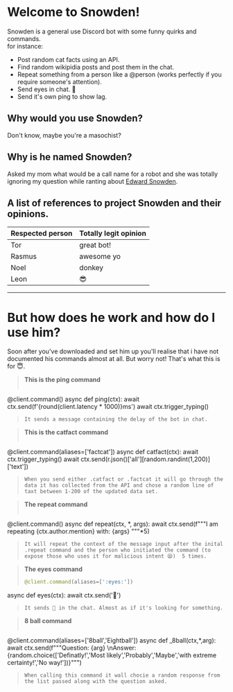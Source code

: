 # Welcome to Snowden!
Snowden is a general use Discord bot with some funny quirks and commands.  
for instance: 
- Post random cat facts using an API.
- Find random wikipidia posts and post them in the chat.
- Repeat something from a person like a @person (works perfectly if you require someone's attention).
- Send eyes in chat. 👀
- Send it's own ping to show lag.

## Why would you use Snowden?

Don't know, maybe you're a masochist?

## Why is he named Snowden?

Asked my mom what would be a call name for a robot and she was totally ignoring my question while ranting about [Edward Snowden](https://en.wikipedia.org/wiki/Edward_Snowden).

## A list of references to project Snowden and their opinions.

Respected person | Totally legit opinion
-----------------|----------------------
Tor | great bot!
Rasmus | awesome yo
Noel | donkey
Leon | 😎

---

# But how does he work and how do I use him?

Soon after you've downloaded and set him up you'll realise that i have not documented his commands almost at all.
But worry not! That's what this is for 😇.

> **This is the ping command**
> ```python
@client.command()
async def ping(ctx):
    await ctx.send(f'{round(client.latency * 1000)}ms')
    await ctx.trigger_typing()
> ```
> It sends a message containing the delay of the bot in chat.  

> **This is the catfact command**
> ```python
@client.command(aliases=['factcat'])
async def catfact(ctx):
    await ctx.trigger_typing()
    await ctx.send(r.json()['all'][random.randint(1,200)]['text'])
> ```
> When you send either .catfact or .factcat it will go through the data it has collected from the API and chose a random line of taxt between 1-200 of the updated data set.  

> **The repeat command**
> ```python
@client.command()
async def repeat(ctx, *, args):
    await ctx.send(f"""I am repeating {ctx.author.mention} with: {args}
"""*5)
> ```
> It will repeat the context of the message input after the inital .repeat command and the person who initiated the command (to expose those who uses it for malicious intent 😪)  5 times.  

> **The eyes command**
> ```python
> @client.command(aliases=[':eyes:'])
 async def eyes(ctx):
    await ctx.send(':eyes:')
> ```
> It sends 👀 in the chat. Almost as if it's looking for something.  

> **8 ball command**
> ```python
@client.command(aliases=['8ball','Eightball'])
async def _8ball(ctx,*,arg):
    await ctx.send(f"""Question: {arg} \nAnswer: {random.choice(['Definatly!','Most likely','Probably','Maybe','with extreme certainty!','No way!'])}""")
> ```
> When calling this command it wall chocie a random response from the list passed along with the question asked.
